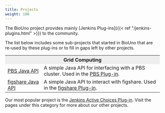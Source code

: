 ```yaml
---
title: Projects
weight: 100
---
```


The BioUno project provides mainly [Jenkins Plug-ins]({{< ref "/jenkins-plugins.html" >}}) to the 
community.

The list below includes some sub-projects that started in BioUno that are re-used by these plug-ins 
or to fill in gaps left by other projects.

<table class="pure-table pure-table-bordered" style='width: 100%'>
	<tbody>
		<tr>
			<th colspan="2" style="background-color: #EEEEEE">Grid Computing</th>
		</tr>
		<tr>
			<td><a href="https://github.com/biouno/pbs-java-api" title="PBS Java API">PBS Java API</a></td>
			<td>A simple Java API for interfacing with a PBS cluster. Used in the <a href="https://github.com/biouno/pbs-plugin">PBS Plug-in</a>.</td>
		</tr>
		<tr>
			<td><a href="https://github.com/biouno/figshare-java-api" title="figshare Java API">figshare Java API</a></td>
			<td>A simple Java API to interact with figshare. Used in the <a href="https://github.com/biouno/figshare-plugin">figshare Plug-in</a>.</td>
		</tr>
	</tbody>
</table>

Our most popular project is the [Jenkins Active Choices Plug-in](https://github.com/jenkinsci/active-choices-plugin).
Visit the pages under this category for more about our other projects.
